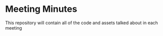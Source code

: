 # Meeting Minutes

This repository will contain all of the code and assets talked about in each meeting
